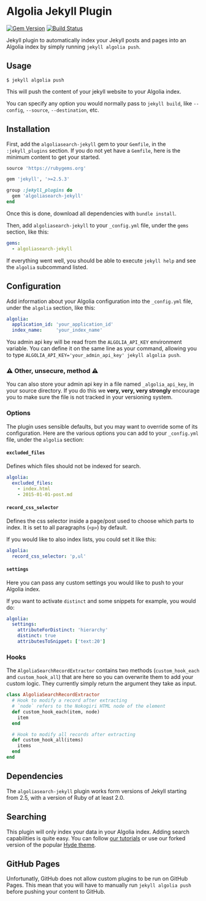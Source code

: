 # Algolia Jekyll Plugin 

[![Gem Version](https://badge.fury.io/rb/algoliasearch-jekyll.svg)](http://badge.fury.io/rb/algoliasearch-jekyll)
[![Build Status](https://travis-ci.org/algolia/algoliasearch-jekyll.svg?branch=master)](https://travis-ci.org/algolia/algoliasearch-jekyll)

Jekyll plugin to automatically index your Jekyll posts and pages into an
Algolia index by simply running `jekyll algolia push`.

## Usage

```shell
$ jekyll algolia push
```

This will push the content of your jekyll website to your Algolia index.

You can specify any option you would normally pass to `jekyll build`, like
`--config`, `--source`, `--destination`, etc.

## Installation

First, add the `algoliasearch-jekyll` gem to your `Gemfile`, in the
`:jekyll_plugins` section. If you do not yet have a `Gemfile`, here is the
minimum content to get your started.

```ruby
source 'https://rubygems.org'

gem 'jekyll', '>=2.5.3'

group :jekyll_plugins do
  gem 'algoliasearch-jekyll'
end
```

Once this is done, download all dependencies with `bundle install`. 

Then, add `algoliasearch-jekyll` to your `_config.yml` file, under the `gems`
section, like this:

```yaml
gems:
  - algoliasearch-jekyll
```

If everything went well, you should be able to execute `jekyll help` and see the
`algolia` subcommand listed.

## Configuration

Add information about your Algolia configuration into the `_config.yml` file,
under the `algolia` section, like this:

```yaml
algolia:
  application_id: 'your_application_id'
  index_name:     'your_index_name'
```

You admin api key will be read from the `ALGOLIA_API_KEY` environment variable.
You can define it on the same line as your command, allowing you to type
`ALGOLIA_API_KEY='your_admin_api_key' jekyll algolia push`.

### ⚠ Other, unsecure, method ⚠

You can also store your admin api key in a file named `_algolia_api_key`, in
your source directory. If you do this we __very, very, very strongly__ encourage
you to make sure the file is not tracked in your versioning system.

### Options

The plugin uses sensible defaults, but you may want to override some of its
configuration. Here are the various options you can add to your `_config.yml`
file, under the `algolia` section:

#### `excluded_files`

Defines which files should not be indexed for search.

```yml
algolia:
  excluded_files:
    - index.html
    - 2015-01-01-post.md
```

#### `record_css_selector`

Defines the css selector inside a page/post used to choose which parts to index.
It is set to all paragraphs (`<p>`) by default.

If you would like to also index lists, you could set it like this:

```yml
algolia:
  record_css_selector: 'p,ul'
```

#### `settings`

Here you can pass any custom settings you would like to push to your Algolia
index.

If you want to activate `distinct` and some snippets for example, you would do:

```yml
algolia:
  settings:
    attributeForDistinct: 'hierarchy'
    distinct: true
    attributesToSnippet: ['text:20']
```

### Hooks

The `AlgoliaSearchRecordExtractor` contains two methods (`custom_hook_each` and
`custom_hook_all`) that are here so you can overwrite them to add your custom
logic. They currently simply return the argument they take as input.

```ruby
class AlgoliaSearchRecordExtractor
  # Hook to modify a record after extracting
  # `node` refers to the Nokogiri HTML node of the element
  def custom_hook_each(item, node)
    item
  end

  # Hook to modify all records after extracting
  def custom_hook_all(items)
    items
  end
end
```

## Dependencies

The `algoliasearch-jekyll` plugin works form versions of Jekyll starting from
2.5, with a version of Ruby of at least 2.0.

## Searching

This plugin will only index your data in your Algolia index. Adding search
capabilities is quite easy. You can follow [our tutorials][1] or use our forked
version of the popular [Hyde theme][2].

## GitHub Pages

Unfortunatly, GitHub does not allow custom plugins to be run on GitHub Pages.
This mean that you will have to manually run `jekyll algolia push` before
pushing your content to GitHub.


[1]: https://www.algolia.com/doc/javascript
[2]: https://github.com/algolia/hyde
